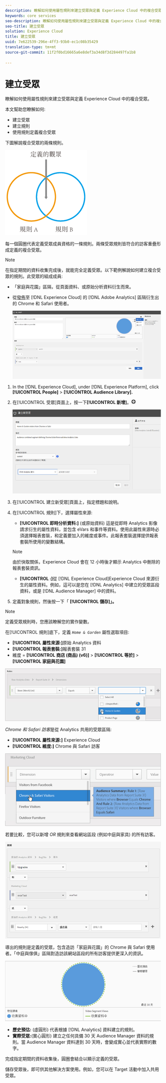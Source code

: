 ```yaml
---
description: 瞭解如何使用屬性規則來建立受眾與定義 Experience Cloud 中的複合受眾。
keywords: core services
seo-description: 瞭解如何使用屬性規則來建立受眾與定義 Experience Cloud 中的複合受眾。
seo-title: 建立受眾
solution: Experience Cloud
title: 建立受眾
uuid: 7e622539-296e-4ff3-93b0-ec1c08b35429
translation-type: tm+mt
source-git-commit: 11f2f0bd16665a6e8def3a34d8f3d284497fa1b8

---
```



# 建立受眾

瞭解如何使用屬性規則來建立受眾與定義 Experience Cloud 中的複合受眾。

本文幫助您瞭解如何:

* 建立受眾
* 建立規則
* 使用規則定義複合受眾

下圖解說複合受眾的兩條規則。

![](assets/audience_sharing.png)

每一個圓圈代表定義受眾成員資格的一條規則。兩條受眾規則皆符合的訪客重疊形成定義的複合受眾。

>[!NOTE]
>
>在指定期間的資料收集完成後，就能完全定義受眾。以下範例解說如何建立複合受眾的規則。此受眾的組成成員:

* 「家庭與花園」區隔，從頁面資料、或原始分析資料衍生而來。
* 從[發佈](../audience-library/audience-library.md#task_32FEEFE0B32E4E388CD4D892D727282A)至 [!DNL Experience Cloud] 的 [!DNL Adobe Analytics] 區隔衍生出的 Chrome 和 Safari 使用者。

   ![](assets/audience_create.png)

1. In the [!DNL Experience Cloud], under [!DNL Experience Platform], click **[!UICONTROL People]** > **[!UICONTROL Audience Library].**
1. 在[!UICONTROL 受眾]頁面上，按一下&#x200B;**[!UICONTROL 新增]**。![](assets/add_icon_small.png)

   ![步驟結果](assets/audience_create_new.png)

1. 在[!UICONTROL 建立新受眾]頁面上，指定標題和說明。
1. 在[!UICONTROL 規則]下，選擇屬性來源:

   * **[!UICONTROL 即時分析資料:]** (或原始資料) 這是從即時 Analytics 影像請求衍生的屬性資料，並包含 eVars 和事件等資料。使用此屬性來源時必須選擇報表套裝，和定義要加入的維度或事件。此報表套裝選擇提供報表套裝所使用的變數結構。
   >[!NOTE]
   >
   >由於快取關係，Experience Cloud 會在 12 小時後才顯示 Analytics 中刪除的報表套裝資訊。

   * **[!UICONTROL :]**&#x200B;從 [!DNL Experience Cloud]Experience Cloud 來源衍生的屬性資料。例如，這可以是您在 [!DNL Analytics] 中建立的受眾區段資料，或是 [!DNL Audience Manager] 中的資料。

1. 定義對象規則，然後按一下「 **[!UICONTROL 儲存]」。**

>[!NOTE]
>
>定義受眾規則時，您應該瞭解您的實作變數。

在[!UICONTROL 規則]底下，定義 *`Home & Garden`* 屬性選取項目:

* **[!UICONTROL 屬性來源:]**&#x200B;原始 Analytics 資料
* **[!UICONTROL 報表套裝:]**&#x200B;報表套裝 31
* 維度 = **[!UICONTROL 商店 (商品) (v6)]** > **[!UICONTROL 等於]** > **[!UICONTROL 家庭與花園]**

![](assets/home_garden.png)

*Chrome 和 Safari 訪客*&#x200B;是從 Analytics 共用的受眾區隔:

* **[!UICONTROL 屬性來源:]** Experience Cloud
* **[!UICONTROL 維度:]** Chrome 與 Safari 訪客

![](assets/chrome_safari.png)

若要比較，您可以新增 *OR* 規則來查看網站區段 (例如中庭與家具) 的所有訪客。

![](assets/audiences_rule_patio.png)

導出的規則是定義的受眾，包含造訪「家庭與花園」的 Chrome 與 Safari 使用者。「中庭與傢俱」區隔對造訪該網站區段的所有訪客提供更深入的資訊。

![](assets/defined_audience.png)

* **歷史預估:** (虛圓形) 代表根據 [!DNL Analytics] 資料建立的規則。
* **實際受眾:**(實心圓形) 建立之任何具備 30 天 Audience Manager 資料的規則。當 Audience Manager 資料達到 30 天時，會變成實心並代表實際的數字。

完成指定期間的資料收集後，圓圈會結合以顯示定義的受眾。

儲存受眾後，即可供其他解決方案使用。例如，您可以在 Target 活動中加入共用受眾。
